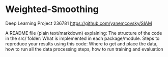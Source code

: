 # Weighted-Smoothing
Deep Learning Project 236781
https://github.com/yanemcovsky/SIAM


A README file (plain text/markdown) explaining:
The structure of the code in the src/ folder: What is implemented in each package/module.
Steps to reproduce your results using this code: Where to get and place the data, how to run all the data processing steps, how to run training and evaluation
